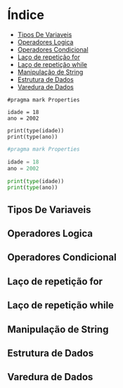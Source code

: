 # Índice
* [Tipos De Variaveis](#tipos-de-variaveis)
* [Operadores Logica](#operadores-logica)
* [Operadores Condicional](#operadores-condicional)
* [Laço de repetição for](#laço-de-repetição-for)
* [Laço de repetição while](#laço-de-repetição-while)
* [Manipulação de String](#manipulação-de-string)
* [Estrutura de Dados](#estrutura-de-dados)
* [Varedura de Dados](#varedura-de-dados)

```objc
#pragma mark Properties

idade = 18
ano = 2002

print(type(idade))
print(type(ano))
```
```py
#pragma mark Properties

idade = 18
ano = 2002

print(type(idade))
print(type(ano))
```


## Tipos De Variaveis





## Operadores Logica





## Operadores Condicional





## Laço de repetição for





## Laço de repetição while





## Manipulação de String





## Estrutura de Dados





## Varedura de Dados
